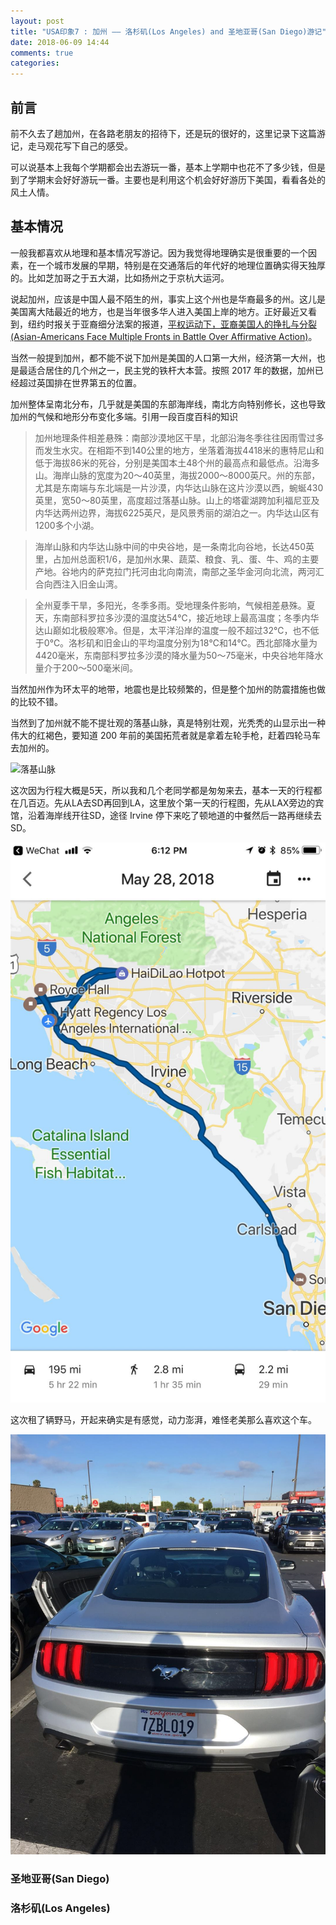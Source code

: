 ```yaml
---
layout: post
title: "USA印象7 : 加州 —— 洛杉矶(Los Angeles) and 圣地亚哥(San Diego)游记"
date: 2018-06-09 14:44
comments: true
categories: 
---
```


## 前言

前不久去了趟加州，在各路老朋友的招待下，还是玩的很好的，这里记录下这篇游记，走马观花写下自己的感受。

可以说基本上我每个学期都会出去游玩一番，基本上学期中也花不了多少钱，但是到了学期末会好好游玩一番。主要也是利用这个机会好好游历下美国，看看各处的风土人情。

<!--more-->

## 基本情况

一般我都喜欢从地理和基本情况写游记。因为我觉得地理确实是很重要的一个因素，在一个城市发展的早期，特别是在交通落后的年代好的地理位置确实得天独厚的。比如芝加哥之于五大湖，比如扬州之于京杭大运河。

说起加州，应该是中国人最不陌生的州，事实上这个州也是华裔最多的州。这儿是美国离大陆最近的地方，也是当年很多华人进入美国上岸的地方。正好最近又看到，纽约时报关于亚裔细分法案的报道，[平权运动下，亚裔美国人的挣扎与分裂(Asian-Americans Face Multiple Fronts in Battle Over Affirmative Action)](https://cn.nytimes.com/education/20180620/affirmative-action-asian-americans/dual/)。

当然一般提到加州，都不能不说下加州是美国的人口第一大州，经济第一大州，也是最适合居住的几个州之一，民主党的铁杆大本营。按照 2017 年的数据，加州已经超过英国排在世界第五的位置。

加州整体呈南北分布，几乎就是美国的东部海岸线，南北方向特别修长，这也导致加州的气候和地形分布变化多端。引用一段百度百科的知识

> 加州地理条件相差悬殊：南部沙漠地区干旱，北部沿海冬季往往因雨雪过多而发生水灾。在相距不到140公里的地方，坐落着海拔4418米的惠特尼山和低于海拔86米的死谷，分别是美国本土48个州的最高点和最低点。沿海多山。海岸山脉的宽度为20～40英里，海拔2000～8000英尺。州的东部，尤其是东南端与东北端是一片沙漠，内华达山脉在这片沙漠以西，蜿蜒430英里，宽50～80英里，高度超过落基山脉。山上的塔霍湖跨加利福尼亚及内华达两州边界，海拔6225英尺，是风景秀丽的湖泊之一。内华达山区有1200多个小湖。

> 海岸山脉和内华达山脉中间的中央谷地，是一条南北向谷地，长达450英里，占加州总面积1/6，是加州水果、蔬菜、粮食、乳、蛋、牛、鸡的主要产地。谷地内的萨克拉门托河由北向南流，南部之圣华金河向北流，两河汇合向西注入旧金山湾。

> 全州夏季干旱，多阳光，冬季多雨。受地理条件影响，气候相差悬殊。夏天，东南部科罗拉多沙漠的温度达54℃，接近地球上最高温度；冬季内华达山巅如北极般寒冷。但是，太平洋沿岸的温度一般不超过32℃，也不低于0℃。洛杉矶和旧金山的平均温度分别为18℃和14℃。西北部降水量为4420毫米，东南部科罗拉多沙漠的降水量为50～75毫米，中央谷地年降水量介于200～500毫米间。

当然加州作为环太平的地带，地震也是比较频繁的，但是整个加州的防震措施也做的比较不错。

当然到了加州就不能不提壮观的落基山脉，真是特别壮观，光秃秃的山显示出一种伟大的红褐色，要知道 200 年前的美国拓荒者就是拿着左轮手枪，赶着四轮马车去加州的。

![落基山脉](/images/CA/IMG_9349.jpeg)

这次因为行程大概是5天，所以我和几个老同学都是匆匆来去，基本一天的行程都在几百迈。先从LA去SD再回到LA，这里放个第一天的行程图，先从LAX旁边的宾馆，沿着海岸线开往SD，途径 Irvine 停下来吃了顿地道的中餐然后一路再继续去SD。

![行程](/images/CA/mapSummary.jpeg)

这次租了辆野马，开起来确实是有感觉，动力澎湃，难怪老美那么喜欢这个车。

![野马](/images/CA/car.jpeg)

### 圣地亚哥(San Diego)



### 洛杉矶(Los Angeles)


